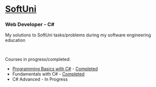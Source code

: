 # [SoftUni](https://softuni.bg/) 

### Web Developer - C#

My solutions to SoftUni tasks/problems during my software engineering education

&nbsp;

Courses in progress/completed:
* [Programming Basics with C#](https://github.com/Krasipeace/SoftUni/blob/main/Programming%20Basics/README.md) - [Completed](https://softuni.bg/Certificates/Details/125096/0b8df380)
* Fundamentals with C# - [Completed](https://softuni.bg/Certificates/Details/139273/0cd58ad0)
* C# Advanced - In Progress
